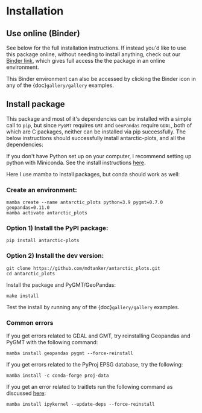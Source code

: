 # Installation

## Use online (Binder)

See below for the full installation instructions. If instead you'd like to use this package online, without needing to install anything, check out our [Binder link](https://mybinder.org/v2/gh/mdtanker/antarctic_plots/c88a23c9dfe92c36f0bfdbbc277d926c2de763de), which gives full access the the package in an online environment.

This Binder environment can also be accessed by clicking the Binder icon in any of the {doc}`gallery/gallery` examples.

## Install package

This package and most of it's dependencies can be installed with a simple call to `pip`, but since `PyGMT` requires `GMT` and `GeoPandas` require `GDAL`, both of which are C packages, neither can be installed via pip successfully. The below instructions should successfully install antarctic-plots, and all the dependencies:

If you don't have Python set up on your computer, I recommend setting up python with Miniconda. See the install instructions [here](https://conda.io/projects/conda/en/latest/user-guide/install/index.html).

Here I use mamba to install packages, but conda should work as well:

### Create an environment:

    mamba create --name antarctic_plots python=3.9 pygmt=0.7.0 geopandas=0.11.0
    mamba activate antarctic_plots

### Option 1) Install the PyPI package:

    pip install antarctic-plots

### Option 2) Install the dev version:

    git clone https://github.com/mdtanker/antarctic_plots.git
    cd antarctic_plots

Install the package and PyGMT/GeoPandas:

    make install

Test the install by running any of the {doc}`gallery/gallery` examples.

### Common errors

If you get errors related to GDAL and GMT, try reinstalling Geopandas and PyGMT with the following command:

    mamba install geopandas pygmt --force-reinstall

If you get errors related to the PyProj EPSG database, try the following:

    mamba install -c conda-forge proj-data

If you get an error related to traitlets run the following command as discussed [here](https://github.com/microsoft/vscode-jupyter/issues/5689#issuecomment-829538285):

    mamba install ipykernel --update-deps --force-reinstall
